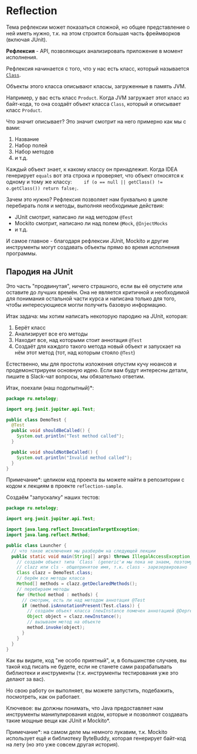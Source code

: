 # Reflection

Тема рефлексии может показаться сложной, но общее представление о ней иметь нужно, т.к. на этом строится большая часть фреймворков (включая JUnit).

**Рефлексия** - API, позволяющих анализировать приложение в момент исполнения.

Рефлексия начинается с того, что у нас есть класс, который называется [`Class`](https://docs.oracle.com/en/java/javase/11/docs/api/java.base/java/lang/Class.html).

Объекты этого класса описывают классы, загруженные в память JVM.

Например, у вас есть класс `Product`. Когда JVM загружает этот класс из байт-кода, то она создаёт объект класса `Class`, который и описывает класс `Product`.

Что значит описывает? Это значит смотрит на него примерно как мы с вами:
1. Название
1. Набор полей
1. Набор методов
1. и т.д.

Каждый объект знает, к какому классу он принадлежит. Когда IDEA генерирует `equals` вот эта строка и проверяет, что объект относятся к одному и тому же классу: `    if (o == null || getClass() != o.getClass()) return false;`.

Зачем это нужно? Рефлексия позволяет нам буквально в цикле перебирать поля и методы, выполняя необходимые действия:
* JUnit смотрит, написано ли над методом `@Test`
* Mockito смотрит, написано ли над полем `@Mock`, `@InjectMocks`
* и т.д.

И самое главное - благодаря рефлексии JUnit, Mockito и другие инструменты могут создавать объекты прямо во время исполнения программы.

## Пародия на JUnit

Это часть "продвинутая", ничего страшного, если вы её опустите или оставите до лучших времён. Она не является критичной и необходимой для понимания остальной части курса и написана только для того, чтобы интересующиеся могли получить базовую информацию.

Итак задача: мы хотим написать некоторую пародию на JUnit, которая:
1. Берёт класс
1. Анализирует все его методы
1. Находит все, над которыми стоит аннотация `@Test`
1. Создаёт для каждого такого метода новый объект и запускает на нём этот метод (тот, над которым стояло `@Test`)

Естественно, мы для простоты изложения опустим кучу нюансов и продемонстрируем основную идею. Если вам будут интересны детали, пишите в Slack-чат вопросы, мы обязательно ответим.

Итак, поехали (наш подопытный)*:
```java
package ru.netology;

import org.junit.jupiter.api.Test;

public class DemoTest {
  @Test
  public void shouldBeCalled() {
    System.out.println("Test method called");
  }

  public void shouldNotBeCalled() {
    System.out.println("Invalid method called");
  }
}
```

Примечание*: целиком код проекта вы можете найти в репозитории с кодом к лекциям в проекте `reflection-sample`.

Создаём "запускалку" наших тестов:
```java
package ru.netology;

import org.junit.jupiter.api.Test;

import java.lang.reflect.InvocationTargetException;
import java.lang.reflect.Method;

public class Launcher {
  // что такое исключения мы разберём на следующей лекции
  public static void main(String[] args) throws IllegalAccessException, InstantiationException, InvocationTargetException {
    // создаём объект типа `Class` (generic'и мы пока не знаем, поэтому и так "сойдёт")
    // clazz или cls - общепринятое имя, т.к. class - зарезервировано
    Class clazz = DemoTest.class;
    // берём все методы класса
    Method[] methods = clazz.getDeclaredMethods();
    // перебираем методы
    for (Method method : methods) {
      // смотрим, есть ли над методом аннотация @Test
      if (method.isAnnotationPresent(Test.class)) {
        // создаём объект класса (newInstance помечен аннотацией @Deprecated, но для простоты мы будем использовать его, в противном случае, нужно выбирать конструкторы)
        Object object = clazz.newInstance();
        // вызываем метод на объекте
        method.invoke(object);
      }
    }
  }
}
```

Как вы видите, код "не особо приятный", и, в большинстве случаев, вы такой код писать не будете, если не станете сами разрабатывать библиотеки и инструменты (т.к. инструменты тестирования уже это делают за вас).

Но свою работу он выполняет, вы можете запустить, подебажить, посмотреть, как он работает.

Ключевое: вы должны понимать, что Java предоставляет нам инструменты манипулирования кодом, которые и позволяют создавать такие мощные вещи как JUnit и Mockito*.

Примечание*: на самом деле мы немного лукавим, т.к. Mockito использует ещё и библиотеку ByteBuddy, которая генерирует байт-код на лету (но это уже совсем другая история).
